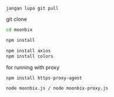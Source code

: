 `jangan lupa git pull`


git clone

```bash
cd moonbix
```

```bash
npm install
```

```bash
npm install axios
npm install colors
```

for running  with proxy
```bash
npm install https-proxy-agent
```
```bash
node moonbix.js / node moonbix-proxy.js
```
